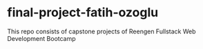 # final-project-fatih-ozoglu
This repo consists of capstone projects of Reengen Fullstack Web Development Bootcamp

